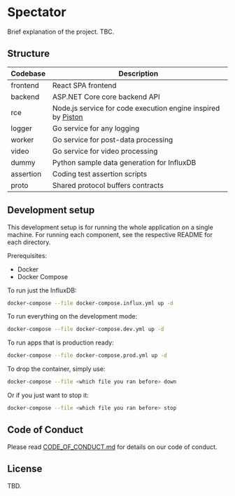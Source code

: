 # Spectator

Brief explanation of the project. TBC.

## Structure

| Codebase  | Description                                                                 |
| --------- | --------------------------------------------------------------------------- |
| frontend  | React SPA frontend                                                          |
| backend   | ASP.NET Core core backend API                                               |
| rce       | Node.js service for  code execution engine inspired by [Piston][piston-url] |
| logger    | Go service for any logging                                                  |
| worker    | Go service for post-data processing                                         |
| video     | Go service for video processing                                             |
| dummy     | Python sample data generation for InfluxDB                                  |
| assertion | Coding test assertion scripts                                               |
| proto     | Shared protocol buffers contracts                                           |

## Development setup

This development setup is for running the whole application on a single machine.
For running each component, see the respective README for each directory.

Prerequisites:
- Docker
- Docker Compose

To run just the InfluxDB:
```sh
docker-compose --file docker-compose.influx.yml up -d
```

To run everything on the development mode:
```sh
docker-compose --file docker-compose.dev.yml up -d
```

To run apps that is production ready:
```sh
docker-compose --file docker-compose.prod.yml up -d
```

To drop the container, simply use:
```sh
docker-compose --file <which file you ran before> down
```

Or if you just want to stop it:
```sh
docker-compose --file <which file you ran before> stop
```

## Code of Conduct

Please read [CODE_OF_CONDUCT.md](./CODE_OF_CONDUCT.md) for details on our code of conduct.

## License

TBD.

[piston-url]: https://github.com/engineer-man/piston